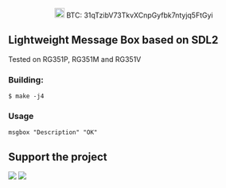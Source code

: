 <p align="center">
  <a href="https://www.paypal.me/krishenriksendk" target="_blank"><img src="https://www.buymeacoffee.com/assets/img/custom_images/orange_img.png" height="20" alt="Buy Me A Coffee"></a>
  <a>BTC: 31qTzibV73TkvXCnpGyfbk7ntyjq5FtGyi</a>
</p>

Lightweight Message Box based on SDL2
---

Tested on RG351P, RG351M and RG351V

### Building:

```
$ make -j4
```

### Usage

`msgbox "Description" "OK"`

## Support the project

[<img src="https://github.com/krishenriksen/AnberPorts/raw/master/patreon.png"/>](https://www.patreon.com/bePatron?u=54003740) [<img src="https://github.com/krishenriksen/AnberPorts/raw/master/sponsor.png"/>](https://github.com/sponsors/krishenriksen)